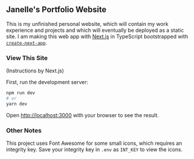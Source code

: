 ## Janelle's Portfolio Website

This is my unfinished personal website, which will contain my work experience and projects and which will eventually be deployed as a static site. I am making this web app with [Next.js](https://nextjs.org/) in TypeScript bootstrapped with [`create-next-app`](https://github.com/vercel/next.js/tree/canary/packages/create-next-app).

### View This Site
(Instructions by Next.js)

First, run the development server:

```bash
npm run dev
# or
yarn dev
```

Open [http://localhost:3000](http://localhost:3000) with your browser to see the result.

### Other Notes

This project uses Font Awesome for some small icons, which requires an integrity key. Save your integrity key in `.env` as `INT_KEY` to view the icons.
